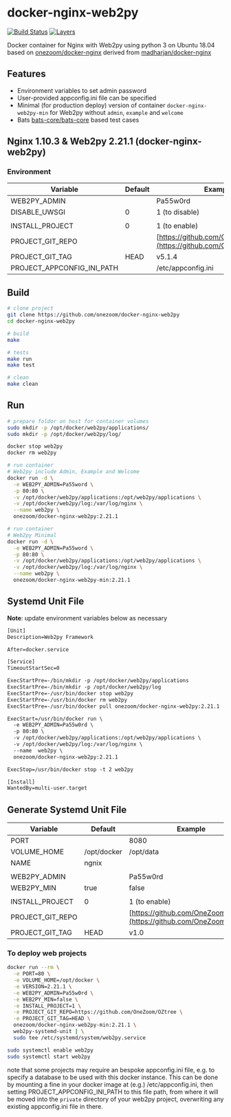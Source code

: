 # docker-nginx-web2py

[![Build Status](https://travis-ci.com/onezoom/docker-nginx-web2py.svg?branch=master)](https://travis-ci.com/onezoom/docker-nginx-web2py)
[![Layers](https://images.microbadger.com/badges/image/onezoom/docker-nginx-web2py.svg)](http://microbadger.com/images/onezoom/docker-nginx-web2py)

Docker container for Nginx with Web2py using python 3 on Ubuntu 18.04 based on [onezoom/docker-nginx](https://github.com/onezoom/docker-nginx/) derived from [madharjan/docker-nginx](https://github.com/madharjan/docker-nginx/)

## Features

* Environment variables to set admin password
* User-provided appconfig.ini file can be specified
* Minimal (for production deploy) version of container `docker-nginx-web2py-min` for Web2py without `admin`, `example` and `welcome`
* Bats [bats-core/bats-core](https://github.com/bats-core/bats-core) based test cases

## Nginx 1.10.3 & Web2py 2.21.1 (docker-nginx-web2py)

### Environment

| Variable                  | Default | Example                                                                                    |
|---------------------------|---------|--------------------------------------------------------------------------------------------|
| WEB2PY_ADMIN              |         | Pa55w0rd                                                                                   |
| DISABLE_UWSGI             | 0       | 1 (to disable)                                                                             |
|                           |         |                                                                                            |
| INSTALL_PROJECT           | 0       | 1 (to enable)                                                                              |
| PROJECT_GIT_REPO          |         | [https://github.com/OneZoom/OZtree](https://github.com/OneZoom/OZtree) |
| PROJECT_GIT_TAG           | HEAD    | v5.1.4                                                                                     |
| PROJECT_APPCONFIG_INI_PATH|         | /etc/appconfig.ini                                                                         |

## Build

```bash
# clone project
git clone https://github.com/onezoom/docker-nginx-web2py
cd docker-nginx-web2py

# build
make

# tests
make run
make test

# clean
make clean
```

## Run

```bash
# prepare foldor on host for container volumes
sudo mkdir -p /opt/docker/web2py/applications/
sudo mkdir -p /opt/docker/web2py/log/

docker stop web2py
docker rm web2py

# run container
# Web2py include Admin, Example and Welcome
docker run -d \
  -e WEB2PY_ADMIN=Pa55word \
  -p 80:80 \
  -v /opt/docker/web2py/applications:/opt/web2py/applications \
  -v /opt/docker/web2py/log:/var/log/nginx \
  --name web2py \
  onezoom/docker-nginx-web2py:2.21.1

# run container
# Web2py Minimal
docker run -d \
  -e WEB2PY_ADMIN=Pa55word \
  -p 80:80 \
  -v /opt/docker/web2py/applications:/opt/web2py/applications \
  -v /opt/docker/web2py/log:/var/log/nginx \
  --name web2py \
  onezoom/docker-nginx-web2py-min:2.21.1
```

## Systemd Unit File

**Note**: update environment variables below as necessary

```txt
[Unit]
Description=Web2py Framework

After=docker.service

[Service]
TimeoutStartSec=0

ExecStartPre=-/bin/mkdir -p /opt/docker/web2py/applications
ExecStartPre=-/bin/mkdir -p /opt/docker/web2py/log
ExecStartPre=-/usr/bin/docker stop web2py
ExecStartPre=-/usr/bin/docker rm web2py
ExecStartPre=-/usr/bin/docker pull onezoom/docker-nginx-web2py:2.21.1

ExecStart=/usr/bin/docker run \
  -e WEB2PY_ADMIN=Pa55w0rd \
  -p 80:80 \
  -v /opt/docker/web2py/applications:/opt/web2py/applications \
  -v /opt/docker/web2py/log:/var/log/nginx \
  --name  web2py \
  onezoom/docker-nginx-web2py:2.21.1

ExecStop=/usr/bin/docker stop -t 2 web2py

[Install]
WantedBy=multi-user.target
```

## Generate Systemd Unit File

| Variable             | Default          | Example                                                                                    |
|----------------------|------------------|--------------------------------------------------------------------------------------------|
| PORT                 |                  | 8080                                                                                       |
| VOLUME_HOME          | /opt/docker      | /opt/data                                                                                  |
| NAME                 | ngnix            |                                                                                            |
|                      |                  |                                                                                            |
| WEB2PY_ADMIN         |                  | Pa55w0rd                                                                                   |
| WEB2PY_MIN           | true             | false                                                                                      |
|                      |                  |                                                                                            |
| INSTALL_PROJECT      | 0                | 1 (to enable)                                                                              |
| PROJECT_GIT_REPO     |                  | [https://github.com/OneZoom/OZtree](https://github.com/OneZoom/OZtree) |
| PROJECT_GIT_TAG      | HEAD             | v1.0                                                                                       |

### To deploy web projects

```bash
docker run --rm \
  -e PORT=80 \
  -e VOLUME_HOME=/opt/docker \
  -e VERSION=2.21.1 \
  -e WEB2PY_ADMIN=Pa55w0rd \
  -e WEB2PY_MIN=false \
  -e INSTALL_PROJECT=1 \
  -e PROJECT_GIT_REPO=https://github.com/OneZoom/OZtree \
  -e PROJECT_GIT_TAG=HEAD \
  onezoom/docker-nginx-web2py-min:2.21.1 \
  web2py-systemd-unit | \
  sudo tee /etc/systemd/system/web2py.service

sudo systemctl enable web2py
sudo systemctl start web2py
```

note that some projects may require an bespoke appconfig.ini file, e.g. to specify
a database to be used with this docker instance. This can be done by mounting
a fine in your docker image at (e.g.) /etc/appconfig.ini, then setting
PROJECT_APPCONFIG_INI_PATH to this file path, from where it will be moved into
the `private` directory of your web2py project, overwriting any existing
appconfig.ini file in there.